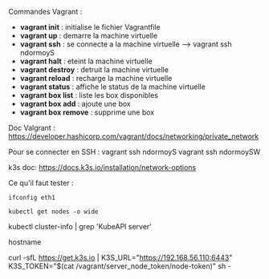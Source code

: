 
Commandes Vagrant :
- **vagrant init** : initialise le fichier Vagrantfile
- **vagrant up** : demarre la machine virtuelle
- **vagrant ssh** : se connecte a la machine virtuelle --> vagrant ssh ndormoyS
- **vagrant halt** : eteint la machine virtuelle
- **vagrant destroy** : detruit la machine virtuelle
- **vagrant reload** : recharge la machine virtuelle
- **vagrant status** : affiche le status de la machine virtuelle
- **vagrant box list** : liste les box disponibles
- **vagrant box add** : ajoute une box
- **vagrant box remove** : supprime une box

Doc Valgrant :
https://developer.hashicorp.com/vagrant/docs/networking/private_network

Pour se connecter en SSH :
vagrant ssh ndormoyS
vagrant ssh ndormoySW


k3s doc:
https://docs.k3s.io/installation/network-options


Ce qu'il faut tester :
```
ifconfig eth1
```
```
kubectl get nodes -o wide
```

kubectl cluster-info | grep 'KubeAPI server'

hostname

curl -sfL https://get.k3s.io | K3S_URL="https://192.168.56.110:6443" K3S_TOKEN="$(cat /vagrant/server_node_token/node-token)" sh -
